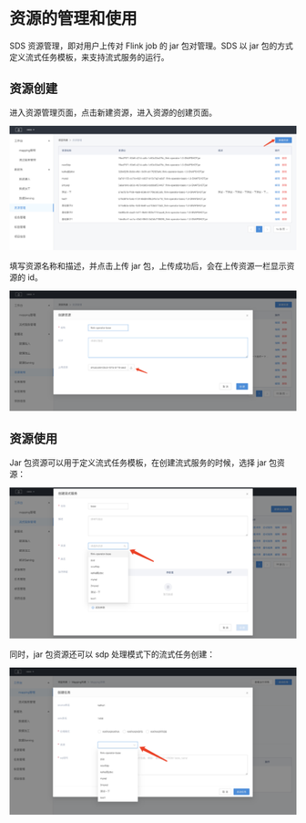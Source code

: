 # 资源的管理和使用

SDS 资源管理，即对用户上传对 Flink job 的 jar 包对管理。SDS 以 jar 包的方式定义流式任务模板，来支持流式服务的运行。

## 资源创建

进入资源管理页面，点击新建资源，进入资源的创建页面。

![sds_resource_manage1](../assets/sds/sds_resource_manage1.png)

填写资源名称和描述，并点击上传 jar 包，上传成功后，会在上传资源一栏显示资源的 id。

![sds_resource_manage2](../assets/sds/sds_resource_manage2.png)

## 资源使用

Jar 包资源可以用于定义流式任务模板，在创建流式服务的时候，选择 jar 包资源：

![sds_resource_manage3](../assets/sds/sds_resource_manage3.png)

同时，jar 包资源还可以 sdp 处理模式下的流式任务创建：

![sds_resource_manage4](../assets/sds/sds_resource_manage4.png)
